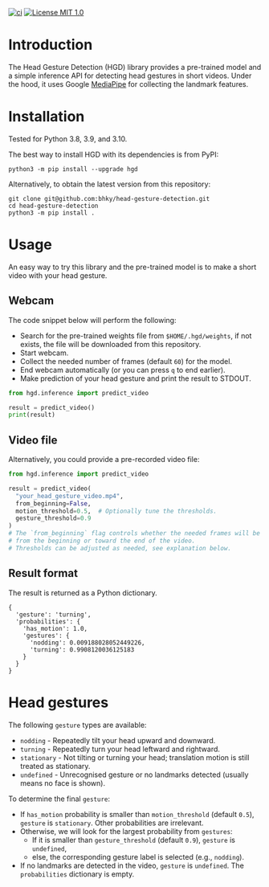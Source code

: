 [![ci](https://github.com/bhky/head-gesture-detection/actions/workflows/ci.yml/badge.svg)](https://github.com/bhky/head-gesture-detection/actions)
[![License MIT 1.0](https://img.shields.io/badge/license-MIT%201.0-blue.svg)](LICENSE)

# Introduction

The Head Gesture Detection (HGD) library provides a pre-trained model and 
a simple inference API for detecting head gestures in short videos.
Under the hood, it uses Google [MediaPipe](https://google.github.io/mediapipe/)
for collecting the landmark features.

# Installation

Tested for Python 3.8, 3.9, and 3.10.

The best way to install HGD with its dependencies is from PyPI:
```shell
python3 -m pip install --upgrade hgd
```
Alternatively, to obtain the latest version from this repository:
```shell
git clone git@github.com:bhky/head-gesture-detection.git
cd head-gesture-detection
python3 -m pip install .
```

# Usage

An easy way to try this library and the pre-trained model is to
make a short video with your head gesture.

## Webcam

The code snippet below will perform the following:
- Search for the pre-trained weights file from `$HOME/.hgd/weights`,
  if not exists, the file will be downloaded from this repository.
- Start webcam.
- Collect the needed number of frames (default `60`) for the model.
- End webcam automatically (or you can press `q` to end earlier).
- Make prediction of your head gesture and print the result to STDOUT.
```python
from hgd.inference import predict_video

result = predict_video()
print(result)
```

## Video file

Alternatively, you could provide a pre-recorded video file:
```python
from hgd.inference import predict_video

result = predict_video(
  "your_head_gesture_video.mp4",
  from_beginning=False,
  motion_threshold=0.5,  # Optionally tune the thresholds.
  gesture_threshold=0.9
)
# The `from_beginning` flag controls whether the needed frames will be obtained
# from the beginning or toward the end of the video.
# Thresholds can be adjusted as needed, see explanation below.
```

## Result format

The result is returned as a Python dictionary.

```text
{
  'gesture': 'turning',
  'probabilities': {
    'has_motion': 1.0,
    'gestures': {
      'nodding': 0.009188028052449226,
      'turning': 0.9908120036125183
    }
  }
}
```

# Head gestures

The following `gesture` types are available:
- `nodding` - Repeatedly tilt your head upward and downward.
- `turning` - Repeatedly turn your head leftward and rightward.
- `stationary` - Not tilting or turning your head; translation motion is still treated as stationary.
- `undefined` - Unrecognised gesture or no landmarks detected (usually means no face is shown).

To determine the final `gesture`:
- If `has_motion` probability is smaller than `motion_threshold` (default `0.5`),
  `gesture` is `stationary`. Other probabilities are irrelevant.
- Otherwise, we will look for the largest probability from `gestures`:
  - If it is smaller than `gesture_threshold` (default `0.9`), `gesture` is `undefined`,
  - else, the corresponding gesture label is selected (e.g., `nodding`).
- If no landmarks are detected in the video, `gesture` is `undefined`. 
  The `probabilities` dictionary is empty.
